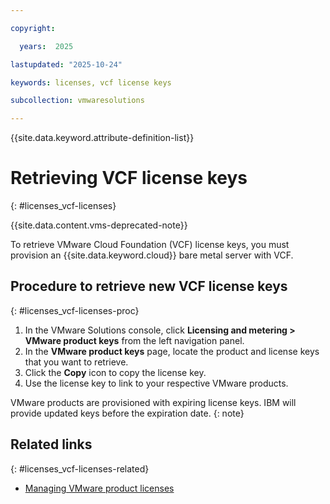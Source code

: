 ```yaml
---

copyright:

  years:  2025

lastupdated: "2025-10-24"

keywords: licenses, vcf license keys

subcollection: vmwaresolutions

---
```


{{site.data.keyword.attribute-definition-list}}

# Retrieving VCF license keys
{: #licenses_vcf-licenses}

{{site.data.content.vms-deprecated-note}}

To retrieve VMware Cloud Foundation (VCF) license keys, you must provision an {{site.data.keyword.cloud}} bare metal server with VCF.

## Procedure to retrieve new VCF license keys
{: #licenses_vcf-licenses-proc}

1. In the VMware Solutions console, click **Licensing and metering > VMware product keys** from the left navigation panel.
2. In the **VMware product keys** page, locate the product and license keys that you want to retrieve.
3. Click the **Copy** icon to copy the license key.
4. Use the license key to link to your respective VMware products.

VMware products are provisioned with expiring license keys. IBM will provide updated keys before the expiration date.
{: note}

## Related links
{: #licenses_vcf-licenses-related}

* [Managing VMware product licenses](/docs/vmwaresolutions?topic=vmwaresolutions-licensing_manage)
